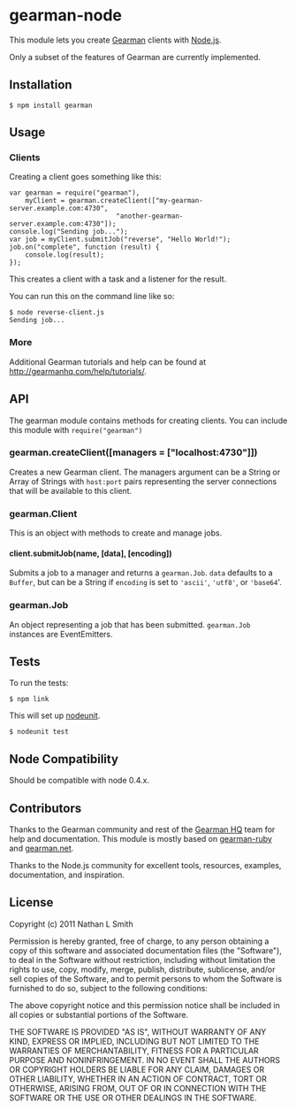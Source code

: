 # gearman-node

This module lets you create [Gearman](http://gearman.org/) clients with [Node.js](http://nodejs.org/).

Only a subset of the features of Gearman are currently implemented.

## Installation

    $ npm install gearman

## Usage

### Clients

Creating a client goes something like this:

    var gearman = require("gearman"),
        myClient = gearman.createClient(["my-gearman-server.example.com:4730",
                               "another-gearman-server.example.com:4730"]);
    console.log("Sending job...");
    var job = myClient.submitJob("reverse", "Hello World!");
    job.on("complete", function (result) {
        console.log(result);
    });

This creates a client with a task and a listener for the result.

You can run this on the command line like so:

    $ node reverse-client.js
    Sending job...

### More

Additional Gearman tutorials and help can be found at http://gearmanhq.com/help/tutorials/.

## API

The gearman module contains methods for creating clients. You can include this module with `require("gearman")`

### gearman.createClient([managers = ["localhost:4730"]])

Creates a new Gearman client. The managers argument can be a String or Array of Strings with `host:port` pairs representing the server connections that will be available to this client.

### gearman.Client

This is an object with methods to create and manage jobs.

#### client.submitJob(name, [data], [encoding])

Submits a job to a manager and returns a `gearman.Job`. `data` defaults to a `Buffer`, but can be a String if `encoding` is set to `'ascii'`, `'utf8'`, or `'base64`'.

### gearman.Job

An object representing a job that has been submitted. `gearman.Job` instances are EventEmitters.

## Tests

To run the tests:

    $ npm link

This will set up [nodeunit](https://github.com/caolan/nodeunit).

    $ nodeunit test

## Node Compatibility

Should be compatible with node 0.4.x.

## Contributors

Thanks to the Gearman community and rest of the [Gearman HQ](http://gearmanhq.com/) team for help and documentation. This module is mostly based on [gearman-ruby](https://github.com/gearman-ruby/gearman-ruby) and [gearman.net](https://launchpad.net/gearman.net).

Thanks to the Node.js community for excellent tools, resources, examples, documentation, and inspiration.

## License

Copyright (c) 2011 Nathan L Smith

Permission is hereby granted, free of charge, to any person obtaining a copy
of this software and associated documentation files (the "Software"), to deal
in the Software without restriction, including without limitation the rights
to use, copy, modify, merge, publish, distribute, sublicense, and/or sell
copies of the Software, and to permit persons to whom the Software is
furnished to do so, subject to the following conditions:

The above copyright notice and this permission notice shall be included in
all copies or substantial portions of the Software.

THE SOFTWARE IS PROVIDED "AS IS", WITHOUT WARRANTY OF ANY KIND, EXPRESS OR
IMPLIED, INCLUDING BUT NOT LIMITED TO THE WARRANTIES OF MERCHANTABILITY,
FITNESS FOR A PARTICULAR PURPOSE AND NONINFRINGEMENT. IN NO EVENT SHALL THE
AUTHORS OR COPYRIGHT HOLDERS BE LIABLE FOR ANY CLAIM, DAMAGES OR OTHER
LIABILITY, WHETHER IN AN ACTION OF CONTRACT, TORT OR OTHERWISE, ARISING FROM,
OUT OF OR IN CONNECTION WITH THE SOFTWARE OR THE USE OR OTHER DEALINGS IN
THE SOFTWARE.
